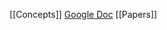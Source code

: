 [[Concepts]]
[Google Doc](https://docs.google.com/document/d/16r4asyjbaujjln1QT6Qxe7RHU0bMjaYW5ks9LkXXHMw/edit?tab=t.0)
[[Papers]]

